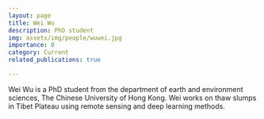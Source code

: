 ```yaml
---
layout: page
title: Wei Wu
description: PhD student 
img: assets/img/people/wuwei.jpg
importance: 0
category: Current
related_publications: true

---
```

Wei Wu is a PhD student from the department of earth and environment sciences, The Chinese University of Hong Kong. Wei works on thaw slumps in Tibet Plateau using remote sensing and deep learning methods.
